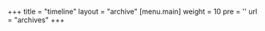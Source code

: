 +++
title = "timeline"
layout = "archive"
[menu.main]
  weight = 10
  pre = '<i class="fas fa-fw fa-file-archive"></i>'
  url = "archives"
+++
